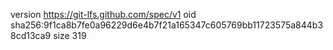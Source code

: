 version https://git-lfs.github.com/spec/v1
oid sha256:9f1ca8b7fe0a96229d6e4b7f21a165347c605769bb11723575a844b38cd13ca9
size 319
